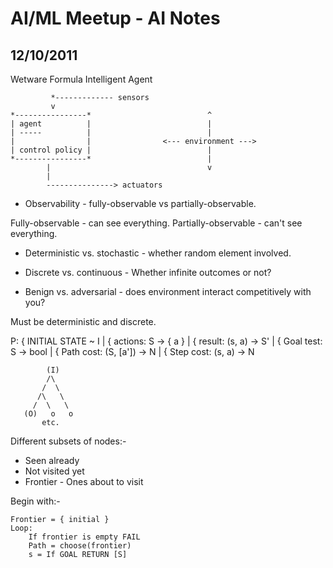 AI/ML Meetup - AI Notes
=======================

12/10/2011
----------

Wetware
Formula
Intelligent Agent

             *------------- sensors       
             v
    *----------------*                          ^
    | agent          |                          |
    | -----          |                          |
    |                |                <--- environment --->
    | control policy |                          |
    *----------------*                          |
            |                                   v
            |
            ---------------> actuators

* Observability - fully-observable vs partially-observable.

Fully-observable - can see everything.
Partially-observable - can't see everything.

* Deterministic vs. stochastic - whether random element involved.

* Discrete vs. continuous - Whether infinite outcomes or not?

* Benign vs. adversarial - does environment interact competitively with you?

Must be deterministic and discrete.

P:  { INITIAL STATE ~ I
|   { actions:        S -> { a }
|   { result:         (s, a) -> S'
|   { Goal test:      S -> bool
|   { Path cost:      (S, [a']) -> N
|   { Step cost:      (s, a) -> N


            (I)
            /\
           /  \
          /\   \
         /  \   \
       (O)   o   o
           etc.

Different subsets of nodes:-

* Seen already
* Not visited yet
* Frontier - Ones about to visit

Begin with:-

    Frontier = { initial }
    Loop:
        If frontier is empty FAIL
        Path = choose(frontier)
        s = If GOAL RETURN [S]
